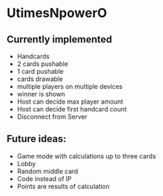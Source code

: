 # UtimesNpowerO

## Currently implemented
- Handcards
- 2 cards pushable
- 1 card pushable
- cards drawable
- multiple players on multiple devices
- winner is shown
- Host can decide max player amount
- Host can decide first handcard count
- Disconnect from Server

## Future ideas:
- Game mode with calculations up to three cards
- Lobby
- Random middle card
- Code instead of IP
- Points are results of calculation
